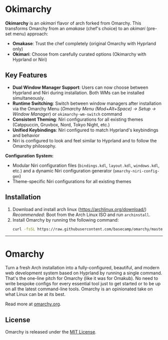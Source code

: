 # Okimarchy

**Okimarchy** is an *okimari* flavor of arch forked from Omarchy.
This transforms Omarchy from an *omakase* (chef's choice) to an *okimari* (pre-set menu) approach:
- **Omakase**: Trust the chef completely (original Omarchy with Hyprland only)
- **Okimari**: Choose from carefully curated options (Okimarchy with Hyprland or Niri)

## Key Features

- **Dual Window Manager Support**: Users can now choose between Hyprland and Niri during installation. Both WMs can be installed simultaneously.
- **Runtime Switching**: Switch between window managers after installation via the Omarchy Menu (*Omarchy Menu (Mod+Alt+Space) -> Setup -> Window Manager*) or `okimarchy-wm-switch` command
- **Consistent Theming**: Niri configurations for all existing themes (Catppuccin, Gruvbox, Nord, Tokyo Night, etc.)
- **Unified Keybindings**: Niri configured to match Hyprland's keybindings and behavior
- Niri is configured to look and feel similar to Hyprland and to follow the Omarchy philosophy.

**Configuration System:**
- Modular Niri configuration files (`bindings.kdl`, `layout.kdl`, `windows.kdl`, etc.) and a dynamic Niri configuration generator (`omarchy-niri-config-gen`)
- Theme-specific Niri configurations for all existing themes

## Installation

1. Download and install arch linux (https://archlinux.org/download/)
   *Recommended*: Boot from the Arch Linux ISO and run `archinstall`.
2. Install Omarchy by running the following command:
   ```bash
   curl -fsSL https://raw.githubusercontent.com/basecamp/omarchy/master/boot.sh | OMARCHY_REPO="cristian-fleischer/okimarchy" bash
   ```

---

# Omarchy

Turn a fresh Arch installation into a fully-configured, beautiful, and modern web development system based on Hyprland by running a single command. That's the one-line pitch for Omarchy (like it was for Omakub). No need to write bespoke configs for every essential tool just to get started or to be up on all the latest command-line tools. Omarchy is an opinionated take on what Linux can be at its best.

Read more at [omarchy.org](https://omarchy.org).

## License

Omarchy is released under the [MIT License](https://opensource.org/licenses/MIT).
